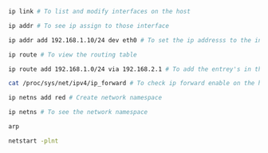 ```sh
ip link # To list and modify interfaces on the host
```
```sh
ip addr # To see ip assign to those interface
```
```sh
ip addr add 192.168.1.10/24 dev eth0 # To set the ip addresss to the interface
```
```sh
ip route # To view the routing table
```
```sh
ip route add 192.168.1.0/24 via 192.168.2.1 # To add the entrey's in the routing table
```
```sh
cat /proc/sys/net/ipv4/ip_forward # To check ip forward enable on the host
```
```sh
ip netns add red # Create network namespace
```
```sh
ip netns # To see the network namespace
```
```sh
arp
```
```sh
netstart -plnt
```